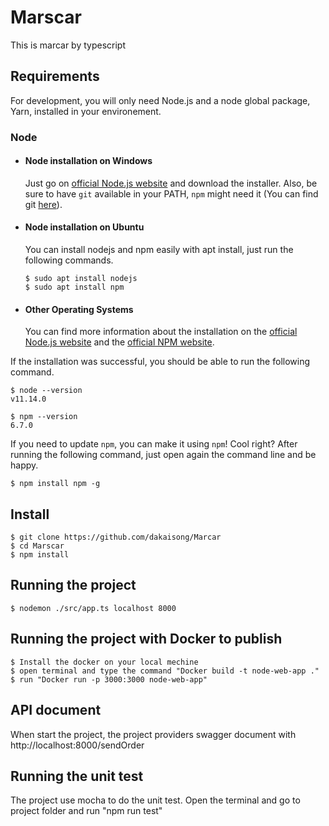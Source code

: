 # Marscar
This is marcar by typescript

## Requirements

For development, you will only need Node.js and a node global package, Yarn, installed in your environement.

### Node
- #### Node installation on Windows

  Just go on [official Node.js website](https://nodejs.org/) and download the installer.
Also, be sure to have `git` available in your PATH, `npm` might need it (You can find git [here](https://git-scm.com/)).

- #### Node installation on Ubuntu

  You can install nodejs and npm easily with apt install, just run the following commands.

      $ sudo apt install nodejs
      $ sudo apt install npm

- #### Other Operating Systems
  You can find more information about the installation on the [official Node.js website](https://nodejs.org/) and the [official NPM website](https://npmjs.org/).

If the installation was successful, you should be able to run the following command.

    $ node --version
    v11.14.0

    $ npm --version
    6.7.0

If you need to update `npm`, you can make it using `npm`! Cool right? After running the following command, just open again the command line and be happy.

    $ npm install npm -g

## Install

    $ git clone https://github.com/dakaisong/Marcar
    $ cd Marscar
    $ npm install

## Running the project

    $ nodemon ./src/app.ts localhost 8000
## Running the project with Docker to publish
    $ Install the docker on your local mechine
    $ open terminal and type the command "Docker build -t node-web-app ."
    $ run "Docker run -p 3000:3000 node-web-app"
## API document 
 
When start the project, the project providers swagger document with http://localhost:8000/sendOrder

## Running the unit test

The project use mocha to do the unit test. Open the terminal and go to project folder and run "npm run test"

